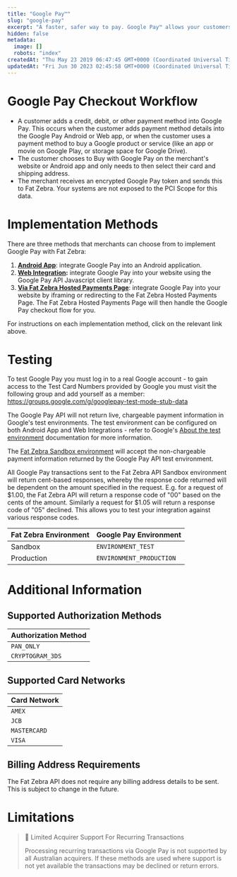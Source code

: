 ```yaml
---
title: "Google Pay™"
slug: "google-pay"
excerpt: "A faster, safer way to pay. Google Pay™ allows your customers to securely and quickly check out in apps and on the web."
hidden: false
metadata: 
  image: []
  robots: "index"
createdAt: "Thu May 23 2019 06:47:45 GMT+0000 (Coordinated Universal Time)"
updatedAt: "Fri Jun 30 2023 02:45:58 GMT+0000 (Coordinated Universal Time)"
---
```

# Google Pay Checkout Workflow

- A customer adds a credit, debit, or other payment method into Google Pay. This occurs when the customer adds payment method details into the Google Pay Android or Web app, or when the customer uses a payment method to buy a Google product or service (like an app or movie on Google Play, or storage space for Google Drive).
- The customer chooses to Buy with Google Pay on the merchant's website or Android app and only needs to then select their card and shipping address.
- The merchant receives an encrypted Google Pay token and sends this to Fat Zebra. Your systems are not exposed to the PCI Scope for this data.

# Implementation Methods

There are three methods that merchants can choose from to implement Google Pay with Fat Zebra:

1. **[Android App](android-app-integration)**: integrate Google Pay into an Android application.
2. **[Web Integration](web-integration):** integrate Google Pay into your website using the Google Pay API Javascript client library.
3. **[Via Fat Zebra Hosted Payments Page](hosted-payments-page-integration)**: integrate Google Pay into your website by iframing or redirecting to the Fat Zebra Hosted Payments Page. The Fat Zebra Hosted Payments Page will then handle the Google Pay checkout flow for you.

For instructions on each implementation method, click on the relevant link above.

# Testing

To test Google Pay you must log in to a real Google account - to gain access to the Test Card Numbers provided by Google you must visit the following group and add yourself as a member: <https://groups.google.com/g/googlepay-test-mode-stub-data>

The Google Pay API will not return live, chargeable payment information in Google's test environments. The test environment can be configured on both Android App and Web Integrations - refer to Google's [About the test environment](https://developers.google.com/pay/api/web/guides/test-and-deploy/integration-checklist#about-the-test-environment) documentation for more information.

The [Fat Zebra Sandbox environment](doc:endpoint-base-urls) will accept the non-chargeable payment information returned by the Google Pay API test environment.

All Google Pay transactions sent to the Fat Zebra API Sandbox environment will return cent-based responses, whereby the response code returned will be dependent on the amount specified in the request. E.g. for a request of $1.00, the Fat Zebra API will return a response code of "00" based on the cents of the amount. Similarly a request for $1.05 will return a response code of "05" declined. This allows you to test your integration against various response codes.

| Fat Zebra Environment | Google Pay Environment   |
| :-------------------- | :----------------------- |
| Sandbox               | `ENVIRONMENT_TEST`       |
| Production            | `ENVIRONMENT_PRODUCTION` |

# Additional Information

## Supported Authorization Methods

| Authorization Method |
| :------------------- |
| `PAN_ONLY`           |
| `CRYPTOGRAM_3DS`     |

## Supported Card Networks

| Card Network |
| :----------- |
| `AMEX`       |
| `JCB`        |
| `MASTERCARD` |
| `VISA`       |

## Billing Address Requirements

The Fat Zebra API does not require any billing address details to be sent. This is subject to change in the future.

# Limitations

> 🚧 Limited Acquirer Support For Recurring Transactions
> 
> Processing recurring transactions via Google Pay is not supported by all Australian acquirers. If these methods are used where support is not yet available the transactions may be declined or return errors.
